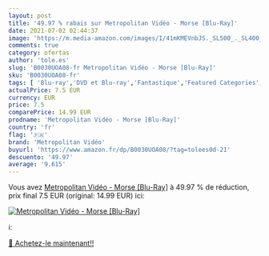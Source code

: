```yaml
---
layout: post
title: '49.97 % rabais sur Metropolitan Vidéo - Morse [Blu-Ray]'
date: 2021-07-02 02:44:37
image: 'https://m.media-amazon.com/images/I/41mKMEVnbJS._SL500_._SL400_.jpg'
comments: true
category: ofertas
author: 'tole.es'
slug: 'B0030UOA08-fr Metropolitan Vidéo - Morse [Blu-Ray]'
sku: 'B0030UOA08-fr'
tags: [ 'Blu-ray','DVD et Blu-ray','Fantastique','Featured Categories','Films','Horreur et épouvante','Romance','metropolitan vidéo', ]
actualPrice: 7.5 EUR
currency: EUR
price: 7.5
comparePrice: 14.99 EUR
prodname: 'Metropolitan Vidéo - Morse [Blu-Ray]'
country: 'fr'
flag: '🇫🇷'
brand: 'Metropolitan Vidéo'
buyurl: 'https://www.amazon.fr/dp/B0030UOA08/?tag=tolees0d-21'
descuento: '49.97'
average: '9.615'
---
```


Vous avez [Metropolitan Vidéo - Morse [Blu-Ray]](https://www.amazon.fr/dp/B0030UOA08/?tag=tolees0d-21)  à  49.97 % de réduction, prix final  7.5 EUR (original: 14.99 EUR) ici:

[![Metropolitan Vidéo - Morse [Blu-Ray]](https://m.media-amazon.com/images/I/41mKMEVnbJS._SL500_._SL400_.jpg)](https://www.amazon.fr/dp/B0030UOA08/?tag=tolees0d-21)

ℹ️:


[🛒 Achetez-le maintenant!!](https://www.amazon.fr/dp/B0030UOA08/?tag=tolees0d-21)
